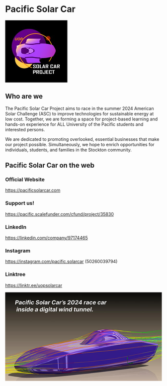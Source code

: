 # Pacific Solar Car

![Logo](/images/logo.jpg)

## Who are we

The Pacific Solar Car Project aims to race in the summer 2024 American Solar Challenge (ASC) to improve technologies for sustainable energy at low cost. Together, we are forming a space for project-based learning and hands-on experience for ALL University of the Pacific students and interested persons.

We are dedicated to promoting overlooked, essential businesses that make our project possible. Simultaneously, we hope to enrich opportunities for individuals, students, and families in the Stockton community.

## Pacific Solar Car on the web
### Official Website
https://pacificsolarcar.com

### Support us!
https://pacific.scalefunder.com/cfund/project/35830

### LinkedIn
https://linkedin.com/company/97174465

### Instagram
https://instagram.com/pacific.solarcar (50260039794)

### Linktree
https://linktr.ee/uopsolarcar

![Aeroshell in wind tunnel simulation](/images/aero.jpg)
